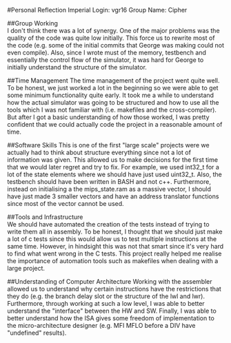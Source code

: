 #Personal Reflection 
Imperial Login: vgr16 
Group Name: Cipher 
  
##Group Working   
I don't think there was a lot of synergy. One of the major problems was the quality of the code was quite low initially. This force us to rewrite most of the code (e.g. some of the initial commits that George was making could not even compile). Also, since I wrote must of the memory, testbench and essentially the control flow of the simulator, it was hard for George to initially understand the structure of the simulator. 
  
##Time Management 
The time management of the project went quite well. To be honest, we just worked a lot in the beginning so we were able to get some minimum functionality quite early. It took me a while to understand how the actual simulator was going to be structured and how to use all the tools which I was not familiar with (i.e. makefiles and the cross-compiler). But after I got a basic understanding of how those worked, I was pretty confident that we could actually code the project in a reasonable amount of time. 
  
##Software Skills 
This is one of the first "large scale" projects were we actually had to think about structure everything since not a lot of information was given. This allowed us to make decisions for the first time that we would later regret and try to fix. For example, we used int32_t for a lot of the state elements where we should have just used uint32_t. Also, the testbench should have been written in BASH and not c++. Furthermore, instead on initialising a the mips_state.ram as a massive vector, I should have just made 3 smaller vectors and have an address translator functions since most of the vector cannot be used. 
  
##Tools and Infrastructure  
We should have automated the creation of the tests instead of trying to write them all in assembly. To be honest, I thought that we should just make a lot of c tests since this would allow us to test multiple instructions at the same time. However, in hindsight this was not that smart since it's very hard to find what went wrong in the C tests. This project really helped me realise the importance of automation tools such as makefiles when dealing with a large project. 
  
##Understanding of Computer Architecture 
Working with the assembler allowed us to understand why certain instructions have the restrictions that they do (e.g. the branch delay slot or the structure of the lwl and lwr). Furthermore, through working at such a low level, I was able to better understand the "interface" between the HW and SW. Finally, I was able to better understand how the ISA gives some freedom of implementation to the micro-architecture designer (e.g. MFI MFLO before a DIV have "undefined" results). 

